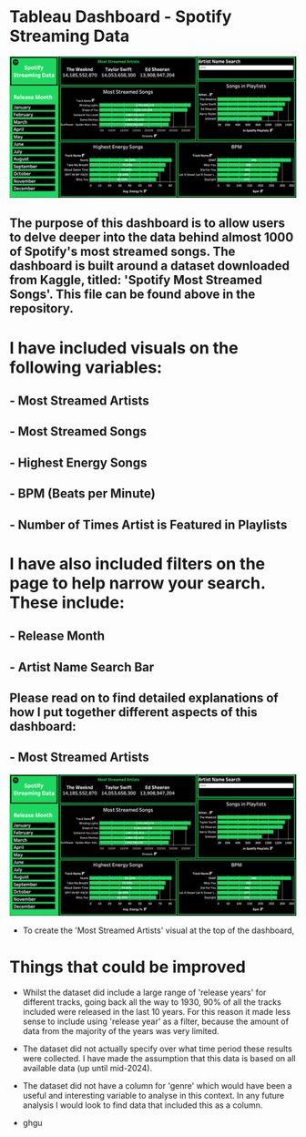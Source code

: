 # Tableau Dashboard - Spotify Streaming Data

![Dashboard Preview](Spotify-Streaming-Data-Dashboard.png)

## The purpose of this dashboard is to allow users to delve deeper into the data behind almost 1000 of Spotify's most streamed songs. The dashboard is built around a dataset downloaded from Kaggle, titled: 'Spotify Most Streamed Songs'. This file can be found above in the repository. 

# I have included visuals on the following variables:

## - Most Streamed Artists
## - Most Streamed Songs
## - Highest Energy Songs
## - BPM (Beats per Minute)
## - Number of Times Artist is Featured in Playlists

# I have also included filters on the page to help narrow your search. These include:

## - Release Month
## - Artist Name Search Bar

## Please read on to find detailed explanations of how I put together different aspects of this dashboard:

## - Most Streamed Artists

![Most Streamed Artists Preview](Spotify-Streaming-Data-Dashboard.png)

- To create the 'Most Streamed Artists' visual at the top of the dashboard,


# Things that could be improved

- Whilst the dataset did include a large range of 'release years' for different tracks, going back all the way to 1930, 90% of all the tracks included were released in the last 10 years. For this reason it made less sense to include using 'release year' as a filter, because the amount of data from the majority of the years was very limited.

- The dataset did not actually specify over what time period these results were collected. I have made the assumption that this data is based on all available data (up until mid-2024).

- The dataset did not have a column for 'genre' which would have been a useful and interesting variable to analyse in this context. In any future analysis I would look to find data that included this as a column.

- ghgu
